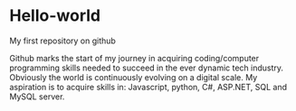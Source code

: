# Hello-world
My first repository on github

Github marks the start of my journey in acquiring coding/computer programming skills needed to succeed in the ever dynamic tech industry. Obviously the world is continuously evolving on a digital scale. My aspiration is to acquire skills in: Javascript, python, C#, ASP.NET, SQL and MySQL server.
